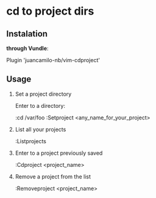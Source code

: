 # cd to project dirs

## Instalation
**through Vundle**:

Plugin 'juancamilo-nb/vim-cdproject'

## Usage
1. Set a project directory

    Enter to a directory: 
    
    :cd /var/foo
    :Setproject <any_name_for_your_project>

2. List all your projects
    
    :Listprojects

3. Enter to a project previously saved

    :Cdproject <project_name>
    
4. Remove a project from the list

    :Removeproject <project_name>
